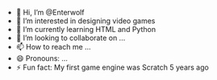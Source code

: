 - 👋 Hi, I’m @Enterwolf
- 👀 I’m interested in designing video games 
- 🌱 I’m currently learning HTML and Python
- 💞️ I’m looking to collaborate on ...
- 📫 How to reach me ...
- 😄 Pronouns: ...
- ⚡ Fun fact: My first game engine was Scratch 5 years ago

<!---
Enterwolf/Enterwolf is a ✨ special ✨ repository because its `README.md` (this file) appears on your GitHub profile.
You can click the Preview link to take a look at your changes.
--->
